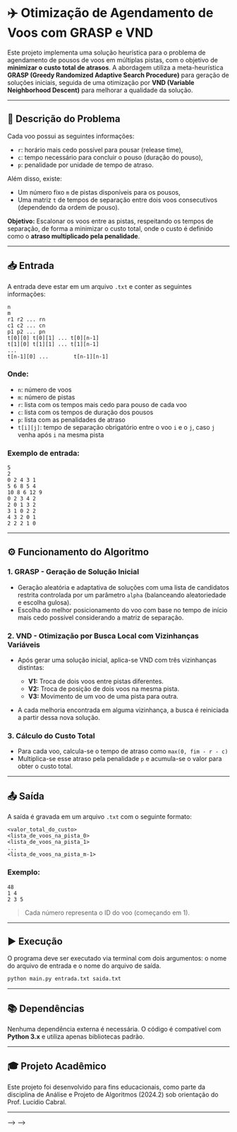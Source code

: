 # ✈️ Otimização de Agendamento de Voos com GRASP e VND

Este projeto implementa uma solução heurística para o problema de agendamento de pousos de voos em múltiplas pistas, com o objetivo de **minimizar o custo total de atrasos**. A abordagem utiliza a meta-heurística **GRASP (Greedy Randomized Adaptive Search Procedure)** para geração de soluções iniciais, seguida de uma otimização por **VND (Variable Neighborhood Descent)** para melhorar a qualidade da solução.

---

## 📌 Descrição do Problema

Cada voo possui as seguintes informações:
- `r`: horário mais cedo possível para pousar (release time),
- `c`: tempo necessário para concluir o pouso (duração do pouso),
- `p`: penalidade por unidade de tempo de atraso.

Além disso, existe:
- Um número fixo `m` de pistas disponíveis para os pousos,
- Uma matriz `t` de tempos de separação entre dois voos consecutivos (dependendo da ordem de pouso).

**Objetivo:** Escalonar os voos entre as pistas, respeitando os tempos de separação, de forma a minimizar o custo total, onde o custo é definido como o **atraso multiplicado pela penalidade**.

---

## 📥 Entrada

A entrada deve estar em um arquivo `.txt` e conter as seguintes informações:

```
n
m
r1 r2 ... rn
c1 c2 ... cn
p1 p2 ... pn
t[0][0] t[0][1] ... t[0][n-1]
t[1][0] t[1][1] ... t[1][n-1]
...
t[n-1][0] ...        t[n-1][n-1]
```

### Onde:
- `n`: número de voos
- `m`: número de pistas
- `r`: lista com os tempos mais cedo para pouso de cada voo
- `c`: lista com os tempos de duração dos pousos
- `p`: lista com as penalidades de atraso
- `t[i][j]`: tempo de separação obrigatório entre o voo `i` e o `j`, caso `j` venha após `i` na mesma pista

### Exemplo de entrada:
```
5
2
0 2 4 3 1
5 6 8 5 4
10 8 6 12 9
0 2 3 4 2
2 0 1 3 2
3 1 0 2 2
4 3 2 0 1
2 2 2 1 0
```

---

## ⚙️ Funcionamento do Algoritmo

### 1. **GRASP - Geração de Solução Inicial**
- Geração aleatória e adaptativa de soluções com uma lista de candidatos restrita controlada por um parâmetro `alpha` (balanceando aleatoriedade e escolha gulosa).
- Escolha do melhor posicionamento do voo com base no tempo de início mais cedo possível considerando a matriz de separação.

### 2. **VND - Otimização por Busca Local com Vizinhanças Variáveis**
- Após gerar uma solução inicial, aplica-se VND com três vizinhanças distintas:
  - **V1:** Troca de dois voos entre pistas diferentes.
  - **V2:** Troca de posição de dois voos na mesma pista.
  - **V3:** Movimento de um voo de uma pista para outra.

- A cada melhoria encontrada em alguma vizinhança, a busca é reiniciada a partir dessa nova solução.

### 3. **Cálculo do Custo Total**
- Para cada voo, calcula-se o tempo de atraso como `max(0, fim - r - c)`
- Multiplica-se esse atraso pela penalidade `p` e acumula-se o valor para obter o custo total.

---

## 📤 Saída

A saída é gravada em um arquivo `.txt` com o seguinte formato:

```
<valor_total_do_custo>
<lista_de_voos_na_pista_0>
<lista_de_voos_na_pista_1>
...
<lista_de_voos_na_pista_m-1>
```

### Exemplo:
```
48
1 4
2 3 5
```

> Cada número representa o ID do voo (começando em 1).

---

## ▶️ Execução

O programa deve ser executado via terminal com dois argumentos: o nome do arquivo de entrada e o nome do arquivo de saída.

```bash
python main.py entrada.txt saida.txt
```

---

## 📚 Dependências

Nenhuma dependência externa é necessária. O código é compatível com **Python 3.x** e utiliza apenas bibliotecas padrão.

---

## 🎓 Projeto Acadêmico

Este projeto foi desenvolvido para fins educacionais, como parte da disciplina de Análise e Projeto de Algoritmos (2024.2) sob orientação do Prof. Lucídio Cabral.

---



































<!-- # ✈️ Otimização de Agendamento de Voos com GRASP e VND

Este projeto resolve o problema de agendamento de pousos em múltiplas pistas com o objetivo de **minimizar o custo total de atrasos** dos voos. Para isso, é utilizada uma abordagem com:

- Algoritmo **GRASP (Greedy Randomized Adaptive Search Procedure)** para gerar uma solução inicial.
- Otimização por **busca local VND (Variable Neighborhood Descent)** com três tipos de movimentos.

## 🧠 Descrição do Problema

Dado um conjunto de voos, cada um com:
- `r`: horário mais cedo possível para pousar,
- `c`: tempo necessário para o pouso,
- `p`: penalidade por cada unidade de tempo de atraso,

e considerando que:
- Há um número fixo de pistas disponíveis,
- Existe uma matriz `t` com tempos de separação entre pares de voos,

a meta é **distribuir os voos entre as pistas de forma a minimizar o custo total** (atraso ponderado por penalidade).

## 📥 Entrada

A entrada deve estar em um arquivo `.txt` com o seguinte formato:

```
n
m
r1 r2 ... rn
c1 c2 ... cn
p1 p2 ... pn
t11 t12 ... t1n
...
tn1 tn2 ... tnn
```

- `n`: número de voos
- `m`: número de pistas
- `ri`, `ci`, `pi`: dados do i-ésimo voo
- `tij`: tempo mínimo entre o pouso do voo i e do voo j

### Exemplo:
```
5
2
0 2 4 3 1
5 6 8 5 4
10 8 6 12 9
0 1 2 3 4
1 0 1 2 3
2 1 0 1 2
3 2 1 0 1
4 3 2 1 0
```

## ⚙️ Funcionamento

1. **GRASP (Construção Aleatória Gulosa)**
   - Uma lista de candidatos é construída com base em uma métrica de prioridade e escolhida aleatoriamente dentro de uma faixa controlada por `alpha`.

2. **VND (Variable Neighborhood Descent)**
   Aplica busca local com três tipos de vizinhança:
   - Troca de voos entre pistas
   - Troca de voos na mesma pista
   - Movimentação de um voo para outra pista  
   A cada melhora encontrada, reinicia o processo de busca.

## 📤 Saída

A saída será escrita em um arquivo `.txt` com:

```
<valor_custo_total>
<lista_de_voos_pista_1>
<lista_de_voos_pista_2>
...
<lista_de_voos_pista_m>
```

Exemplo:
```
48
1 4 5
2 3
```

*(IDs dos voos começam em 1 na saída)*

## ▶️ Execução

```bash
python main.py entrada.txt saida.txt
```

## 💡 Estratégia Heurística

- O GRASP introduz diversidade nas soluções iniciais.
- O VND explora vizinhanças sistematicamente para evitar mínimos locais.

## 📚 Projeto

Projeto desenvolvido para a disciplina de Análise e Projeto de Algoritmos, 2024.2 – Prof. Lucídio Cabral.












































<!-- # ✈️ Otimização de Agendamento de Voos com Heurística Gulosa e VND

Este projeto resolve o problema de agendamento de pousos em múltiplas pistas com o objetivo de **minimizar o custo total de atrasos** dos voos. Para isso, é utilizada uma abordagem com:

- Algoritmo **guloso inteligente** para gerar uma solução inicial viável.
- Otimização por **busca local VND (Variable Neighborhood Descent)** com três tipos de movimentos.

## Descrição do Problema

Dado um conjunto de voos, cada um com:
- `r`: horário mais cedo possível para pousar,
- `c`: horário ideal de pouso,
- `p`: penalidade por cada unidade de tempo de atraso,

e considerando que:
- Há um número fixo de pistas disponíveis,
- Existe um tempo fixo `t` de separação mínima entre dois pousos na mesma pista,

a meta é **distribuir os voos entre as pistas de forma a minimizar o custo total** (atraso ponderado por penalidade).

## Entrada

A entrada deve ser fornecida via terminal ou redirecionamento de arquivo com o seguinte formato:

```
n m t
r1 c1 p1
r2 c2 p2
...
rn cn pn
```

- `n`: número de voos
- `m`: número de pistas
- `t`: tempo mínimo entre pousos
- `ri`, `ci`, `pi`: dados do i-ésimo voo

### Exemplo:
```
5 2 3
0 5 10
2 6 8
4 8 6
3 5 12
1 4 9
```

## Funcionamento

1. **Guloso Inicial**  
   Ordena os voos por uma métrica de "prioridade" e distribui entre as pistas da forma mais adiantada possível.

2. **VND (Variable Neighborhood Descent)**  
   Aplica busca local com três tipos de movimentos:
   - Troca de voos entre pistas
   - Realocação de voo de uma pista para outra
   - Inversão da ordem de pousos em uma pista  
   A cada melhora encontrada, reinicia o processo.

## Saída

A saída será o custo total da solução e a lista de voos atribuídos a cada pista:

```
Custo final: 48
Pista 0: 0 3 4
Pista 1: 1 2
```

## Estratégias Heurísticas

- O guloso considera a **penalidade relativa à janela de tempo** para priorizar os voos mais sensíveis a atraso.
- Os movimentos de vizinhança são simples, rápidos, e combinados de forma sistemática para escapar de ótimos locais.

## Compilação

Compile com g++:
```bash
g++ -std=c++17 -O2 main.cpp -o otimizador
```

## Execução

```bash
./otimizador < entrada.txt
```

## Projeto

Projeto desenvolvido para a disciplina de Análise e Projeto de Algoritmos, 2024.2 – Prof. Lucídio Cabral.

--- --> --> -->
